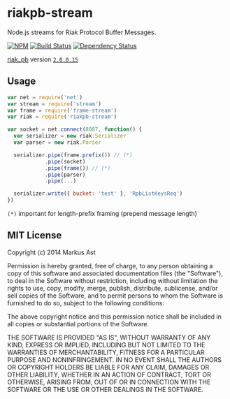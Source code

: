 # riakpb-stream

Node.js streams for Riak Protocol Buffer Messages.

[![NPM][npm]](https://npmjs.org/package/riakpb-stream)
[![Build Status](travis)](http://travis-ci.org/rkusa/riakpb-stream)
[![Dependency Status][deps]](https://david-dm.org/rkusa/riakpb-stream)

[riak_pb](https://github.com/basho/riak_pb) version [`2.0.0.15`](https://github.com/basho/riak_pb/tree/2.0.0.15)

## Usage

```js
var net = require('net')
var stream = require('stream')
var frame = require('frame-stream')
var riak = require('riakpb-stream')

var socket = net.connect(8087, function() {
  var serializer = new riak.Serializer
  var parser = new riak.Parser

  serializer.pipe(frame.prefix()) // (*)
            .pipe(socket)
            .pipe(frame()) // (*)
            .pipe(parser)
            .pipe(...)

  serializer.write({ bucket: 'test' }, 'RpbListKeysReq')
})
```

`(*)` important for length-prefix framing (prepend message length)

## MIT License

Copyright (c) 2014 Markus Ast

Permission is hereby granted, free of charge, to any person obtaining a copy of this software and associated documentation files (the "Software"), to deal in the Software without restriction, including without limitation the rights to use, copy, modify, merge, publish, distribute, sublicense, and/or sell copies of the Software, and to permit persons to whom the Software is furnished to do so, subject to the following conditions:

The above copyright notice and this permission notice shall be included in all copies or substantial portions of the Software.

THE SOFTWARE IS PROVIDED "AS IS", WITHOUT WARRANTY OF ANY KIND, EXPRESS OR IMPLIED, INCLUDING BUT NOT LIMITED TO THE WARRANTIES OF MERCHANTABILITY, FITNESS FOR A PARTICULAR PURPOSE AND NONINFRINGEMENT. IN NO EVENT SHALL THE AUTHORS OR COPYRIGHT HOLDERS BE LIABLE FOR ANY CLAIM, DAMAGES OR OTHER LIABILITY, WHETHER IN AN ACTION OF CONTRACT, TORT OR OTHERWISE, ARISING FROM, OUT OF OR IN CONNECTION WITH THE SOFTWARE OR THE USE OR OTHER DEALINGS IN THE SOFTWARE.

[npm]: https://badge.fury.io/js/riakpb-stream.svg
[travis]: https://secure.travis-ci.org/rkusa/riakpb-stream.svg
[deps]: https://david-dm.org/rkusa/riakpb-stream.png?theme=shields.io
